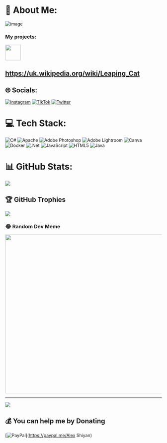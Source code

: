 # 💫 About Me:
![image](https://user-images.githubusercontent.com/57097736/193894039-a383a8a4-e18c-4c3f-990f-0d2add8832aa.png)
### My projects:
<img height="50" width="50" src="https://unpkg.com/simple-icons@v7/icons/wikipedia.svg" /> <h2>https://uk.wikipedia.org/wiki/Leaping_Cat</h2>


## 🌐 Socials:
[![Instagram](https://img.shields.io/badge/Instagram-%23E4405F.svg?logo=Instagram&logoColor=white)](https://instagram.com/ilexanich) [![TikTok](https://img.shields.io/badge/TikTok-%23000000.svg?logo=TikTok&logoColor=white)](https://tiktok.com/@trikrapka) [![Twitter](https://img.shields.io/badge/Twitter-%231DA1F2.svg?logo=Twitter&logoColor=white)](https://twitter.com/trikrapka) 

# 💻 Tech Stack:
![C#](https://img.shields.io/badge/c%23-%23239120.svg?style=flat-square&logo=c-sharp&logoColor=white) ![Apache](https://img.shields.io/badge/apache-%23D42029.svg?style=flat-square&logo=apache&logoColor=white) ![Adobe Photoshop](https://img.shields.io/badge/adobephotoshop-%2331A8FF.svg?style=flat-square&logo=adobephotoshop&logoColor=white) ![Adobe Lightroom](https://img.shields.io/badge/Adobe%20Lightroom-31A8FF.svg?style=flat-square&logo=Adobe%20Lightroom&logoColor=white) ![Canva](https://img.shields.io/badge/Canva-%2300C4CC.svg?style=flat-square&logo=Canva&logoColor=white) ![Docker](https://img.shields.io/badge/docker-%230db7ed.svg?style=flat-square&logo=docker&logoColor=white) ![.Net](https://img.shields.io/badge/.NET-5C2D91?style=flat-square&logo=.net&logoColor=white) ![JavaScript](https://img.shields.io/badge/javascript-%23323330.svg?style=flat-square&logo=javascript&logoColor=%23F7DF1E) ![HTML5](https://img.shields.io/badge/html5-%23E34F26.svg?style=flat-square&logo=html5&logoColor=white) ![Java](https://img.shields.io/badge/java-%23ED8B00.svg?style=flat-square&logo=java&logoColor=white)
# 📊 GitHub Stats:
![](https://github-readme-streak-stats.herokuapp.com/?user=trikrapka&theme=dark&hide_border=false)<br/>

## 🏆 GitHub Trophies
![](https://github-profile-trophy.vercel.app/?username=trikrapka&theme=dracula&no-frame=false&no-bg=false&margin-w=4)

### 😂 Random Dev Meme
<img src="https://random-memer.herokuapp.com/" width="512px"/>

---
[![](https://visitcount.itsvg.in/api?id=trikrapka&icon=0&color=1)](https://visitcount.itsvg.in)

  ## 💰 You can help me by Donating
  [![PayPal](https://img.shields.io/badge/PayPal-00457C?style=for-the-badge&logo=paypal&logoColor=white)](https://paypal.me/Alex Shiyan) 

  <!-- Proudly created with GPRM ( https://gprm.itsvg.in ) -->
  
